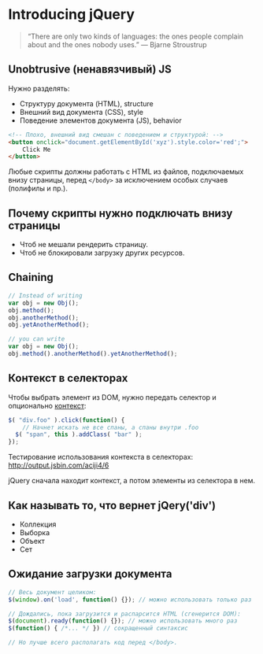 # Introducing jQuery
> “There are only two kinds of languages: the ones people complain about and the ones nobody uses.”
> — Bjarne Stroustrup

## Unobtrusive (ненавязчивый) JS 
Нужно разделять:
* Структуру документа (HTML), structure
* Внешний вид документа (CSS), style
* Поведение элементов документа (JS), behavior

```html
<!-- Плохо, внешний вид смешан с поведением и структурой: -->
<button onclick="document.getElementById('xyz').style.color='red';">
    Click Me
</button>
```

Любые скрипты должны работать с HTML из файлов, подключаемых внизу страницы, перед `</body>` за исключением особых случаев (полифилы и пр.).

## Почему скрипты нужно подключать внизу страницы
* Чтоб не мешали рендерить страницу.
* Чтоб не блокировали загрузку других ресурсов.

## Chaining
```js
// Instead of writing
var obj = new Obj();
obj.method();
obj.anotherMethod();
obj.yetAnotherMethod();

// you can write
var obj = new Obj();
obj.method().anotherMethod().yetAnotherMethod();
```

## Контекст в селекторах
Чтобы выбрать элемент из DOM, нужно передать селектор и опционально [контекст](http://api.jquery.com/jquery/#selector-context):

```js
$( "div.foo" ).click(function() {
    // Начнет искать не все спаны, а спаны внутри .foo
  $( "span", this ).addClass( "bar" );
});
```

Тестирование использования контекста в селекторах: http://output.jsbin.com/aciji4/6

jQuery сначала находит контекст, а потом элементы из селектора в нем.

## Как называть то, что вернет jQery('div')
* Коллекция
* Выборка
* Объект
* Сет

## Ожидание загрузки документа

```js
// Весь документ целиком:
$(window).on('load', function() {}); // можно использовать только раз

// Дождались, пока загрузится и распарсится HTML (сгенерится DOM):
$(document).ready(function() {}); // можно использовать много раз
$(function() { /*... */ }) // сокращенный синтаксис

// Но лучше всего располагать код перед </body>.
```

